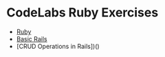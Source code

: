 # CodeLabs Ruby Exercises
- [Ruby](https://github.com/cruzgerman216/CodeLabs-Ruby-on-Rails-Exercises/blob/main/exercises/Ruby/ruby-exercises.md)
- [Basic Rails](https://github.com/cruzgerman216/CodeLabs-Ruby-on-Rails-Exercises/blob/main/exercises/Ruby%20on%20Rails%20Basics/ruby-on-rails-basic-exercises.md)
- [CRUD Operations in Rails])()